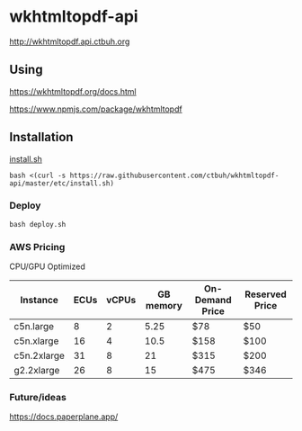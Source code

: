 # wkhtmltopdf-api

http://wkhtmltopdf.api.ctbuh.org

## Using

https://wkhtmltopdf.org/docs.html

https://www.npmjs.com/package/wkhtmltopdf

## Installation

[install.sh](./etc/install.sh)


```shell
bash <(curl -s https://raw.githubusercontent.com/ctbuh/wkhtmltopdf-api/master/etc/install.sh)
```

### Deploy

```shell
bash deploy.sh
```


### AWS Pricing

CPU/GPU Optimized

| Instance    | ECUs | vCPUs | GB memory | On-Demand Price | Reserved Price |
|-------------|------|-------|-----------|-----------------|----------------|
| c5n.large   | 8    | 2     | 5.25      | $78             | $50            |
| c5n.xlarge  | 16   | 4     | 10.5      | $158            | $100           |
| c5n.2xlarge | 31   | 8     | 21        | $315            | $200           |
| g2.2xlarge  | 26   | 8     | 15        | $475            | $346           |



### Future/ideas

https://docs.paperplane.app/

